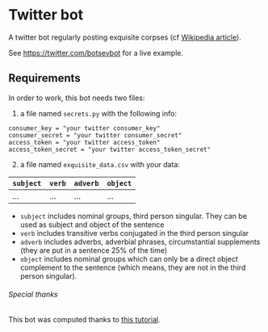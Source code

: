 # Twitter bot
A twitter bot regularly posting exquisite corpses (cf [Wikipedia article](https://fr.wikipedia.org/wiki/Exquisite_Corpse)).

See https://twitter.com/botsevbot for a live example.
## Requirements
In order to work, this bot needs two files:
1. a file named `secrets.py` with the following info:
```
consumer_key = "your twitter consumer_key"
consumer_secret = "your twitter consumer_secret"
access_token = "your twitter access_token"
access_token_secret = "your twitter access_token_secret"
```
2. a file named `exquisite_data.csv` with your data:

| `subject` | `verb` | `adverb` | `object` |
|---------|------|--------|--------|
|...      |...   |...     |...     |
- `subject` includes nominal groups, third person singular. They can be used as subject and object of the sentence
- `verb` includes transitive verbs conjugated in the third person singular
- `adverb` includes adverbs, adverbial phrases, circumstantial supplements (they are put in a sentence 25% of the time)
- `object` includes nominal groups which can only be a direct object complement to the sentence (which means, they are not in the third person singular).

###### Special thanks
This bot was computed thanks to [this tutorial](https://spinecone.gitbooks.io/build-a-bot-workshop/content/).